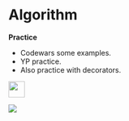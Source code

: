 # Algorithm
**Practice**

- Codewars some examples.
- YP practice.
- Also practice with decorators.

<img src="https://img.icons8.com/color/2x/python--v2.gif" height="32"/></h1>

![](https://cdn-icons-png.flaticon.com/128/5968/5968350.png)